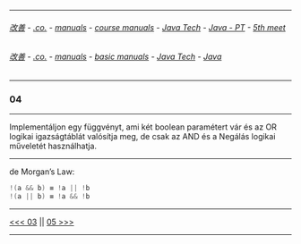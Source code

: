 
---

###### [改善](https://github.com/ttltrk/0C/blob/master/README.MD) - [.co.](https://github.com/ttltrk/PRG/blob/master/CODING.MD) - [manuals](https://github.com/ttltrk/PRG/blob/master/MAN.MD) - [course manuals](https://github.com/ttltrk/PRG/blob/master/COUR_MAN.MD) - [Java Tech](https://github.com/ttltrk/PRG/blob/master/JAVA/DOC/CM/JT.MD) - [Java - PT](https://github.com/ttltrk/PRG/blob/master/JAVA/DOC/BJM/TOMI/JJ.MD) - [5th meet](https://github.com/ttltrk/PRG/blob/master/JAVA/DOC/BJM/TOMI/05/05.MD) 

###### [改善](https://github.com/ttltrk/0C/blob/master/README.MD) - [.co.](https://github.com/ttltrk/PRG/blob/master/CODING.MD) - [manuals](https://github.com/ttltrk/PRG/blob/master/MAN.MD) - [basic manuals](https://github.com/ttltrk/PRG/blob/master/MANUALS.MD) - [Java Tech](https://github.com/ttltrk/PRG/blob/master/JAVA/DOC/JT/JT.MD) - [Java](https://github.com/ttltrk/PRG/blob/master/JAVA/DOC/OJM/OJM.MD)

---

### 04

---

Implementáljon egy függvényt, ami két boolean paramétert vár és az OR logikai igazságtáblát valósítja meg, de csak az AND és a Negálás logikai műveletét használhatja.

---

de Morgan’s Law:

```java
!(a && b) ≡ !a || !b
!(a || b) ≡ !a && !b
```

---

[<<< 03](https://github.com/ttltrk/PRG/blob/master/JAVA/DOC/BJM/TOMI/05/03/03.MD) ||
[05 >>>](https://github.com/ttltrk/PRG/blob/master/JAVA/DOC/BJM/TOMI/05/05/05.MD)

---

